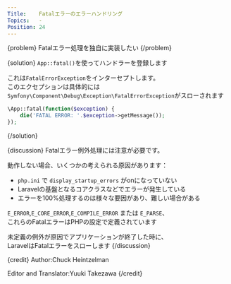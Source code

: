 ```yaml
---
Title:    Fatalエラーのエラーハンドリング
Topics:   -
Position: 24
---
```


{problem}
Fatalエラー処理を独自に実装したい
{/problem}

{solution}
`App::fatal()`を使ってハンドラーを登録します

これは`FatalErrorException`をインターセプトします。  
このエクセプションは具体的には  
`Symfony\Component\Debug\Exception\FatalErrorException`がスローされます

```php
\App::fatal(function($exception) {
    die('FATAL ERROR: '.$exception->getMessage());
});
```

{/solution}

{discussion}
Fatalエラー例外処理には注意が必要です。  

動作しない場合、いくつかの考えられる原因があります：

* `php.ini` で `display_startup_errors` がonになっていない
* Laravelの基盤となるコアクラスなどでエラーが発生している
* エラーを100%処理するのは様々な要因があり、難しい場合がある

`E_ERROR`,`E_CORE_ERROR`,`E_COMPILE_ERROR` または `E_PARSE`、  
これらのFatalエラーはPHPの設定で定義されています

未定義の例外が原因でアプリケーションが終了した時に、  
LaravelはFatalエラーをスローします
{/discussion}

{credit}
Author:Chuck Heintzelman

Editor and Translator:Yuuki Takezawa
{/credit}
